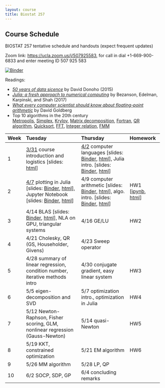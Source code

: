 ```yaml
---
layout: course
title: Biostat 257
---
```


## Course Schedule

BIOSTAT 257 tentative schedule and handouts (expect frequent updates)

Zoom link: <https://ucla.zoom.us/j/507925583>, for call in dial +1-669-900-6833 and enter meeting ID 507 925 583

[![Binder](https://mybinder.org/badge_logo.svg)](https://mybinder.org/v2/gh/ucla-biostat-257-2020spring/ucla-biostat-257-2020spring.github.io/master)

Readings:  

* [_50 years of data sicence_](../readings/Donoho15FiftyYearsDataScience.pdf) by David Donoho (2015)  
* [_Julia: a fresh approach to numerical computing_](../readings/BezansonEdelmanKarpinskiShah17Julia.pdf) by Bezanson, Edelman, Karpinski, and Shah (2017)  
* [_What every computer scientist should know about floating-point arithmetic_](../readings/Goldberg91FloatingPoint.pdf) by David Goldberg  
* Top 10 algorithms in the 20th century  
[Metropolis](../readings/metropolis.pdf), [Simplex](../readings/simplex.pdf), [Krylov](../readings/krylov.pdf), [Matrix decomposition](../readings/decomp.pdf), [Fortran](../readings/fortran.pdf), [QR algorithm](../readings/qr.pdf), [Quicksort](../readings/qsort.pdf), [FFT](../readings/fft.pdf), [Integer relation](../readings/integer.pdf), [FMM](../readings/fmm.pdf)  

| Week | Tuesday | Thursday | Homework |
|:-----------|:-----------|:------------|:------------|
| 1 | [3/31](https://ucla-biostat-257-2020spring.github.io/biostat257spring2020/2020/03/31/week1-day1.html) course introduction and logistics \[slides: [html](../slides/01-intro/intro.html)\] | [4/2](https://ucla-biostat-257-2020spring.github.io/biostat257spring2020/2020/04/02/week1-day2.html) computer languages \[slides: [Binder](https://mybinder.org/v2/gh/ucla-biostat-257-2020spring/ucla-biostat-257-2020spring.github.io/master?filepath=slides%2F02-langs%2Flangs.ipynb), [html](../slides/02-langs/langs.html)\], Julia intro. \[slides: [Binder](https://mybinder.org/v2/gh/ucla-biostat-257-2020spring/ucla-biostat-257-2020spring.github.io/master?filepath=slides%2F03-juliaintro%2Fjuliaintro.ipynb), [html](../slides/03-juliaintro/juliaintro.html)\] | |
| 2 | [4/7](https://ucla-biostat-257-2020spring.github.io/biostat257spring2020/2020/04/07/week2-day1.html) plotting in Julia \[slides: [Binder](https://mybinder.org/v2/gh/ucla-biostat-257-2020spring/ucla-biostat-257-2020spring.github.io/master?filepath=slides%2F04-juliaplot%2Fjuliaplots.ipynb), [html](../slides/04-juliaplot/juliaplots.html)\], Jupyter Notebook \[slides: [Binder](https://mybinder.org/v2/gh/ucla-biostat-257-2020spring/ucla-biostat-257-2020spring.github.io/master?filepath=slides%2F05-jupyter%2Fjupyter.ipynb), [html](../slides/05-jupyter/jupyter.html)\] | 4/9 computer arithmetic \[slides: [Binder](https://mybinder.org/v2/gh/ucla-biostat-257-2020spring/ucla-biostat-257-2020spring.github.io/master?filepath=slides%2F06-arith%2Farith.ipynb), [html](../slides/06-arith/arith.html)\], algo. intro. \[slides: [Binder](https://mybinder.org/v2/gh/ucla-biostat-257-2020spring/ucla-biostat-257-2020spring.github.io/master?filepath=slides%2F07-algo%2Falgo.ipynb), [html](../slides/07-algo/algo.html)\] | HW1 \[[ipynb](https://raw.githubusercontent.com/ucla-biostat-257-2020spring/ucla-biostat-257-2020spring.github.io/master/hw/hw1/hw1.ipynb), [html](../hw/hw1/hw1.html)\] |
| 3 | 4/14 BLAS \[slides: [Binder](https://mybinder.org/v2/gh/ucla-biostat-257-2020spring/ucla-biostat-257-2020spring.github.io/master?filepath=slides%2F08-numalgintro%2Fnumalgintro.ipynb), [html](../slides/08-numalgintro/numalgintro.html)\], NLA on GPU, triangular systems | 4/16 GE/LU | HW2 |
| 4 | 4/21 Cholesky, QR (GS, Householder, Givens) | 4/23 Sweep operator | |
| 5 | 4/28 summary of linear regression, condition number, iterative methods intro | 4/30 conjugate gradient, easy linear system | HW3 |
| 6 | 5/5 eigen-decomposition and SVD | 5/7 optimization intro., optimization in Julia | HW4 | 
| 7 | 5/12 Newton-Raphson, Fisher scoring, GLM, nonlinear regression (Gauss-Newton) | 5/14 quasi-Newton | HW5 |  
| 8 | 5/19 KKT, constrained optimization | 5/21 EM algorithm | HW6 |  
| 9 | 5/26 MM algorithm | 5/28 LP, QP | |  
| 10 | 6/2 SOCP, SDP, GP | 6/4 concluding remarks | |  
